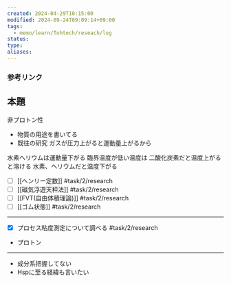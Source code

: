 ```yaml
---
created: 2024-04-29T10:15:00
modified: 2024-09-24T09:09:14+09:00
tags:
  - memo/learn/Tohtech/reseach/log
status: 
type: 
aliases: 
---
```

### 参考リンク
## 本題
非プロトン性
- 物質の用途を書いてる
- 既往の研究
ガスが圧力上がると運動量上がるから

水素ヘリウムは運動量下がる
臨界温度が低い温度は
二酸化炭素だと温度上がると溶ける
水素、ヘリウムだと温度下がる

- [ ] [[ヘンリー定数]] #task/2/research 
- [ ] [[磁気浮遊天秤法]] #task/2/research 
- [ ] [[FVT(自由体積理論)]] #task/2/research 
- [ ] [[ゴム状態]] #task/2/research 
---
- [x] プロセス粘度測定について調べる #task/2/research
- プロトン
- ---
- 成分系把握してない
- Hspに至る経緯も言いたい